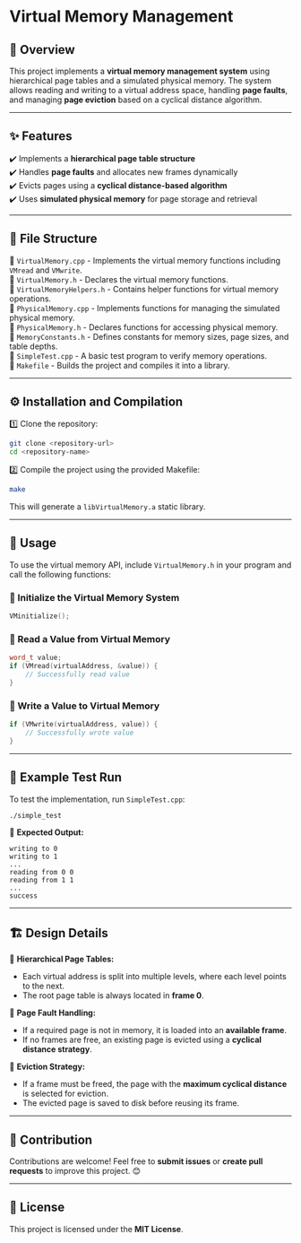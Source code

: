# Virtual Memory Management

## 📌 Overview
This project implements a **virtual memory management system** using hierarchical page tables and a simulated physical memory. The system allows reading and writing to a virtual address space, handling **page faults**, and managing **page eviction** based on a cyclical distance algorithm.

---

## ✨ Features
✔️ Implements a **hierarchical page table structure**  
✔️ Handles **page faults** and allocates new frames dynamically  
✔️ Evicts pages using a **cyclical distance-based algorithm**  
✔️ Uses **simulated physical memory** for page storage and retrieval  

---

## 📂 File Structure
📌 `VirtualMemory.cpp` - Implements the virtual memory functions including `VMread` and `VMwrite`.  
📌 `VirtualMemory.h` - Declares the virtual memory functions.  
📌 `VirtualMemoryHelpers.h` - Contains helper functions for virtual memory operations.  
📌 `PhysicalMemory.cpp` - Implements functions for managing the simulated physical memory.  
📌 `PhysicalMemory.h` - Declares functions for accessing physical memory.  
📌 `MemoryConstants.h` - Defines constants for memory sizes, page sizes, and table depths.  
📌 `SimpleTest.cpp` - A basic test program to verify memory operations.  
📌 `Makefile` - Builds the project and compiles it into a library.  

---

## ⚙️ Installation and Compilation

1️⃣ Clone the repository:
   ```bash
   git clone <repository-url>
   cd <repository-name>
   ```

2️⃣ Compile the project using the provided Makefile:
   ```bash
   make
   ```
   This will generate a `libVirtualMemory.a` static library.

---

## 🚀 Usage

To use the virtual memory API, include `VirtualMemory.h` in your program and call the following functions:

### 🔹 Initialize the Virtual Memory System
```cpp
VMinitialize();
```

### 🔹 Read a Value from Virtual Memory
```cpp
word_t value;
if (VMread(virtualAddress, &value)) {
    // Successfully read value
}
```

### 🔹 Write a Value to Virtual Memory
```cpp
if (VMwrite(virtualAddress, value)) {
    // Successfully wrote value
}
```

---

## 🧪 Example Test Run
To test the implementation, run `SimpleTest.cpp`:
```bash
./simple_test
```
📌 **Expected Output:**
```
writing to 0
writing to 1
...
reading from 0 0
reading from 1 1
...
success
```

---

## 🏗️ Design Details

🔹 **Hierarchical Page Tables:**
   - Each virtual address is split into multiple levels, where each level points to the next.
   - The root page table is always located in **frame 0**.

🔹 **Page Fault Handling:**
   - If a required page is not in memory, it is loaded into an **available frame**.
   - If no frames are free, an existing page is evicted using a **cyclical distance strategy**.

🔹 **Eviction Strategy:**
   - If a frame must be freed, the page with the **maximum cyclical distance** is selected for eviction.
   - The evicted page is saved to disk before reusing its frame.

---

## 🤝 Contribution
Contributions are welcome! Feel free to **submit issues** or **create pull requests** to improve this project. 😊

---

## 📜 License
This project is licensed under the **MIT License**.
